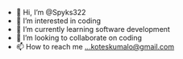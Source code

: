 - 👋 Hi, I’m @Spyks322
- 👀 I’m interested in coding
- 🌱 I’m currently learning software development
- 💞️ I’m looking to collaborate on coding
- 📫 How to reach me ...koteskumalo@gmail.com

<!---
Spyks322/Spyks322 is a ✨ special ✨ repository because its `README.md` (this file) appears on your GitHub profile.
You can click the Preview link to take a look at your changes.
--->
